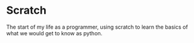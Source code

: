# Scratch
The start of my life as a programmer, using scratch to learn the basics of what we would get to know as python. 
